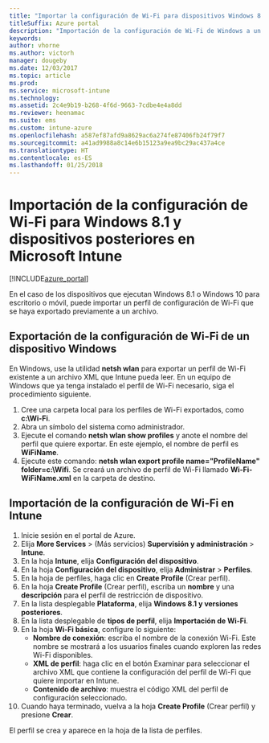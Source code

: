 ```yaml
---
title: "Importar la configuración de Wi-Fi para dispositivos Windows 8.1 y posterior"
titleSuffix: Azure portal
description: "Importación de la configuración de Wi-Fi de Windows a un perfil de Wi-Fi de Intune\"."
keywords: 
author: vhorne
ms.author: victorh
manager: dougeby
ms.date: 12/03/2017
ms.topic: article
ms.prod: 
ms.service: microsoft-intune
ms.technology: 
ms.assetid: 2c4e9b19-b268-4f6d-9663-7cdbe4e4a8dd
ms.reviewer: heenamac
ms.suite: ems
ms.custom: intune-azure
ms.openlocfilehash: a587ef87afd9a8629ac6a274fe87406fb24f79f7
ms.sourcegitcommit: a41ad9988a8c14e6b15123a9ea9bc29ac437a4ce
ms.translationtype: HT
ms.contentlocale: es-ES
ms.lasthandoff: 01/25/2018
---
```

# <a name="how-to-import-wi-fi-settings-for-windows-81-and-later-devices-in-microsoft-intune"></a>Importación de la configuración de Wi-Fi para Windows 8.1 y dispositivos posteriores en Microsoft Intune

[!INCLUDE[azure_portal](./includes/azure_portal.md)]

En el caso de los dispositivos que ejecutan Windows 8.1 o Windows 10 para escritorio o móvil, puede importar un perfil de configuración de Wi-Fi que se haya exportado previamente a un archivo.

## <a name="export-wi-fi-settings-from-a-windows-device"></a>Exportación de la configuración de Wi-Fi de un dispositivo Windows

En Windows, use la utilidad **netsh wlan** para exportar un perfil de Wi-Fi existente a un archivo XML que Intune pueda leer. En un equipo de Windows que ya tenga instalado el perfil de Wi-Fi necesario, siga el procedimiento siguiente.
1. Cree una carpeta local para los perfiles de Wi-Fi exportados, como **c:\Wi-Fi**.
1. Abra un símbolo del sistema como administrador.
1. Ejecute el comando **netsh wlan show profiles** y anote el nombre del perfil que quiere exportar. En este ejemplo, el nombre de perfil es **WiFiName**.
1. Ejecute este comando: **netsh wlan export profile name="ProfileName" folder=c:\Wifi**. Se creará un archivo de perfil de Wi-Fi llamado **Wi-Fi-WiFiName.xml** en la carpeta de destino.

## <a name="import-the-wi-fi-settings-into-intune"></a>Importación de la configuración de Wi-Fi en Intune

1. Inicie sesión en el portal de Azure.
2. Elija **More Services** >  (Más servicios) **Supervisión y administración** > **Intune**.
3. En la hoja **Intune**, elija **Configuración del dispositivo**.
2. En la hoja **Configuración del dispositivo**, elija **Administrar** > **Perfiles**.
3. En la hoja de perfiles, haga clic en **Create Profile** (Crear perfil).
4. En la hoja **Create Profile** (Crear perfil), escriba un **nombre** y una **descripción** para el perfil de restricción de dispositivo.
5. En la lista desplegable **Plataforma**, elija **Windows 8.1 y versiones posteriores**.
6. En la lista desplegable de **tipos de perfil**, elija **Importación de Wi-Fi**.
7. En la hoja **Wi-Fi básica**, configure lo siguiente:
    - **Nombre de conexión**: escriba el nombre de la conexión Wi-Fi. Este nombre se mostrará a los usuarios finales cuando exploren las redes Wi-Fi disponibles.
    - **XML de perfil**: haga clic en el botón Examinar para seleccionar el archivo XML que contiene la configuración del perfil de Wi-Fi que quiere importar en Intune.
    - **Contenido de archivo**: muestra el código XML del perfil de configuración seleccionado.
8. Cuando haya terminado, vuelva a la hoja **Create Profile** (Crear perfil) y presione **Crear**.

El perfil se crea y aparece en la hoja de la lista de perfiles.
